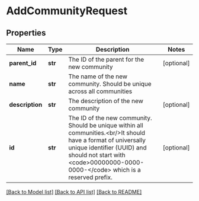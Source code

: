 # AddCommunityRequest

## Properties
Name | Type | Description | Notes
------------ | ------------- | ------------- | -------------
**parent_id** | **str** | The ID of the parent for the new community | [optional] 
**name** | **str** | The name of the new community. Should be unique across all communities | 
**description** | **str** | The description of the new community | [optional] 
**id** | **str** | The ID of the new community. Should be unique within all communities.&lt;br/&gt;It should have a format of universally unique identifier (UUID) and should not start with &lt;code&gt;00000000-0000-0000-&lt;/code&gt; which is a reserved prefix. | [optional] 

[[Back to Model list]](../README.md#documentation-for-models) [[Back to API list]](../README.md#documentation-for-api-endpoints) [[Back to README]](../README.md)

